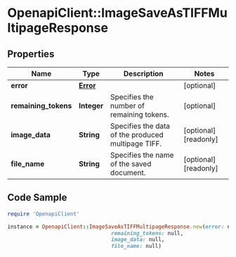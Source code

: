 # OpenapiClient::ImageSaveAsTIFFMultipageResponse

## Properties

Name | Type | Description | Notes
------------ | ------------- | ------------- | -------------
**error** | [**Error**](Error.md) |  | [optional] 
**remaining_tokens** | **Integer** | Specifies the number of remaining tokens. | [optional] 
**image_data** | **String** | Specifies the data of the produced multipage TIFF. | [optional] [readonly] 
**file_name** | **String** | Specifies the name of the saved document. | [optional] [readonly] 

## Code Sample

```ruby
require 'OpenapiClient'

instance = OpenapiClient::ImageSaveAsTIFFMultipageResponse.new(error: null,
                                 remaining_tokens: null,
                                 image_data: null,
                                 file_name: null)
```


